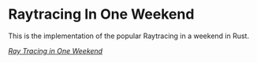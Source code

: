 # Raytracing In One Weekend

This is the implementation of the popular Raytracing in a weekend in Rust.

[_Ray Tracing in One Weekend_](https://raytracing.github.io/books/RayTracingInOneWeekend.html)

